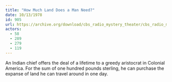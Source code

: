 ```yaml
---
title: "How Much Land Does a Man Need?"
date: 10/13/1978
id: 905
url: https://archive.org/download/cbs_radio_mystery_theater/cbs_radio_mystery_theater-0901-0950.zip/cbs_radio_mystery_theater-0901-0950%2Fcbsrmt_0905_how_much_land_does_a_man_need.mp3
actors:
  - 58
  - 289
  - 279
  - 119
---
```

An Indian chief offers the deal of a lifetime to a greedy aristocrat in Colonial America. For the sum of one hundred pounds sterling, he can purchase the expanse of land he can travel around in one day.